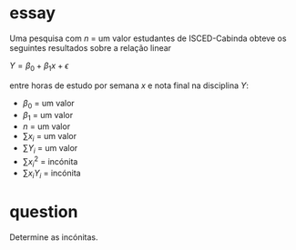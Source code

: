 # essay

Uma pesquisa com $n$ = um valor estudantes de ISCED-Cabinda obteve os seguintes resultados sobre a relação linear

$Y = \beta_0 + \beta_1 x + \epsilon$

entre horas de estudo por semana $x$ e nota final na disciplina $Y$:

* $\beta_0$ = um valor
* $\beta_1$ = um valor
* $n$ = um valor
* $\sum x_i$ = um valor
* $\sum Y_i$ = um valor
* $\sum x_i^2$ = incónita
* $\sum x_i Y_i$ = incónita


# question

Determine as incónitas.
